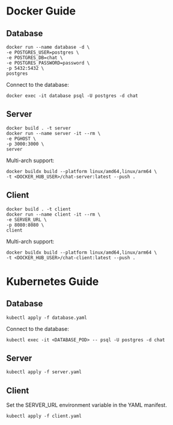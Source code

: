 # Docker Guide

## Database

```
docker run --name database -d \
-e POSTGRES_USER=postgres \
-e POSTGRES_DB=chat \
-e POSTGRES_PASSWORD=password \
-p 5432:5432 \
postgres
```

Connect to the database:

```
docker exec -it database psql -U postgres -d chat
```

## Server

```
docker build . -t server
docker run --name server -it --rm \
-e PGHOST \
-p 3000:3000 \
server
```

Multi-arch support:

```
docker buildx build --platform linux/amd64,linux/arm64 \
-t <DOCKER_HUB_USER>/chat-server:latest --push .
```

## Client

```
docker build . -t client
docker run --name client -it --rm \
-e SERVER_URL \
-p 8080:8080 \
client
```

Multi-arch support:

```
docker buildx build --platform linux/amd64,linux/arm64 \
-t <DOCKER_HUB_USER>/chat-client:latest --push .
```

# Kubernetes Guide

## Database

```
kubectl apply -f database.yaml
```

Connect to the database:

```
kubectl exec -it <DATABASE_POD> -- psql -U postgres -d chat
```

## Server

```
kubectl apply -f server.yaml
```

## Client

Set the SERVER_URL environment variable in the YAML manifest.

```
kubectl apply -f client.yaml
```
